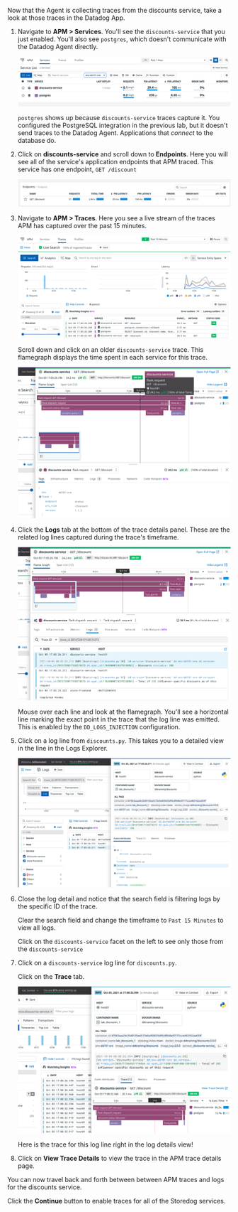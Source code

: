 Now that the Agent is collecting traces from the discounts service, take a look at those traces in the Datadog App.

1. Navigate to **APM > Services**. You'll see the `discounts-service` that you just enabled. You'll also see `postgres`, which doesn't communicate with the Datadog Agent directly.

    ![Discounts and postgres in APM services](./assets/discounts_apm_services.png)

    `postgres` shows up because `discounts-service` traces capture it. You configured the PostgreSQL integration in the previous lab, but it doesn't send traces to the Datadog Agent. Applications that *connect* to the database do.

1. Click on **discounts-service** and scroll down to **Endpoints**. Here you will see all of the service's application endpoints that APM traced. This service has one endpoint, `GET /discount`

    ![Discounts service endpoints](./assets/discounts_apm_services_endpoints.png)

1. Navigate to **APM > Traces**. Here you see a live stream of the traces APM has captured over the past 15 minutes.

    ![Discounts APM traces](./assets/discounts_apm_traces.png)

    Scroll down and click on an older `discounts-service` trace. This flamegraph displays the time spent in each service for this trace. 

    ![Discounts APM trace flamegraph](./assets/discounts_apm_traces_flamegraph.png)

1. Click the **Logs** tab at the bottom of the trace details panel. These are the related log lines captured during the trace's timeframe.

    ![Discounts APM trace detail log tab](./assets/discounts_apm_traces_logs_tab.png)

    Mouse over each line and look at the flamegraph. You'll see a horizontal line marking the exact point in the trace that the log line was emitted. This is enabled by the `DD_LOGS_INJECTION` configuration.

1. Click on a log line from `discounts.py`. This takes you to a detailed view in the line in the Logs Explorer.

    ![Discounts trace to log line](./assets/discounts_trace_to_logline.png)

1. Close the log detail and notice that the search field is filtering logs by the specific ID of the trace. 

    Clear the search field and change the timeframe to `Past 15 Minutes` to view all logs.

    Click on the `discounts-service` facet on the left to see only those from the `discounts-service`

1. Click on a `discounts-service` log line for `discounts.py`.

    Click on the **Trace** tab.

    ![Traces in logs](./assets/discounts_apm_traces_in_logs.png)

    Here is the trace for this log line right in the log details view!

1. Click on **View Trace Details** to view the trace in the APM trace details page. 

You can now travel back and forth between between APM traces and logs for the discounts service.  

Click the **Continue** button to enable traces for all of the Storedog services.